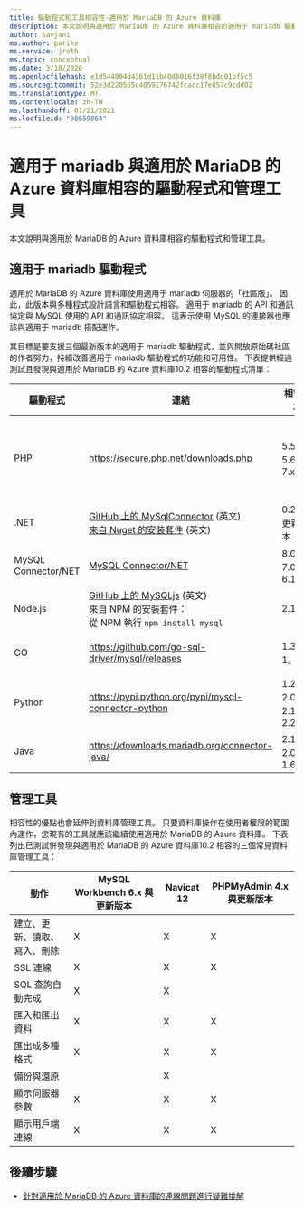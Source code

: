 ```yaml
---
title: 驅動程式和工具相容性-適用於 MariaDB 的 Azure 資料庫
description: 本文說明與適用於 MariaDB 的 Azure 資料庫相容的適用于 mariadb 驅動程式和管理工具。
author: savjani
ms.author: pariks
ms.service: jroth
ms.topic: conceptual
ms.date: 3/18/2020
ms.openlocfilehash: e1d544004d4361d11b40d8016f38f8bdd01bf5c5
ms.sourcegitcommit: 52e3d220565c4059176742fcacc17e857c9cdd02
ms.translationtype: MT
ms.contentlocale: zh-TW
ms.lasthandoff: 01/21/2021
ms.locfileid: "98659864"
---
```

# <a name="mariadb-drivers-and-management-tools-compatible-with-azure-database-for-mariadb"></a>適用于 mariadb 與適用於 MariaDB 的 Azure 資料庫相容的驅動程式和管理工具

本文說明與適用於 MariaDB 的 Azure 資料庫相容的驅動程式和管理工具。

## <a name="mariadb-drivers"></a>適用于 mariadb 驅動程式

適用於 MariaDB 的 Azure 資料庫使用適用于 mariadb 伺服器的「社區版」。 因此，此版本與多種程式設計語言和驅動程式相容。 適用于 mariadb 的 API 和通訊協定與 MySQL 使用的 API 和通訊協定相容。 這表示使用 MySQL 的連接器也應該與適用于 mariadb 搭配運作。

其目標是要支援三個最新版本的適用于 mariadb 驅動程式，並與開放原始碼社區的作者努力，持續改善適用于 mariadb 驅動程式的功能和可用性。 下表提供經過測試且發現與適用於 MariaDB 的 Azure 資料庫10.2 相容的驅動程式清單：

**驅動程式** | **連結** | **相容版本** | **不相容的版本** | **注意事項**
---|---|---|---|---
PHP | https://secure.php.net/downloads.php | 5.5、5.6、7.x | 5.3 | 若要連接 PHP 7.0 與 SSL MySQLi，請在連接字串中加入 MYSQLI_CLIENT_SSL_DONT_VERIFY_SERVER_CERT。 <br> ```mysqli_real_connect($conn, $host, $username, $password, $db_name, 3306, NULL, MYSQLI_CLIENT_SSL_DONT_VERIFY_SERVER_CERT);```<br> PDO 組：```PDO::MYSQL_ATTR_SSL_VERIFY_SERVER_CERT``` 選項為 false。
.NET | [ GitHub 上的 MySqlConnector](https://github.com/mysql-net/MySqlConnector) \(英文\) <br> [來自 Nuget 的安裝套件](https://www.nuget.org/packages/MySqlConnector/) \(英文\) | 0.27 及更新版本 | 0.26.5 及更舊版本 |
MySQL Connector/NET | [MySQL Connector/NET](https://github.com/mysql/mysql-connector-net) | 8.0、7.0、6.10 |  | 編碼錯誤 (bug) 可能會導致在某些非 UTF8 Windows 系統上的連線失敗。
Node.js |  [GitHub 上的 MySQLjs](https://github.com/mysqljs/mysql/) \(英文\) <br> 來自 NPM 的安裝套件：<br> 從 NPM 執行 `npm install mysql` | 2.15 | 2.14.1 及更舊版本
GO | https://github.com/go-sql-driver/mysql/releases | 1.3、1。4 | 1.2 及更舊版本 | `allowNativePasswords=true`在1.3 版的連接字串中使用。 1.4 版包含修正程式，因此 `allowNativePasswords=true` 不再需要。
Python | https://pypi.python.org/pypi/mysql-connector-python | 1.2.3、2.0、2.1、2.2 | 1.2.2 及更舊版本 |
Java | https://downloads.mariadb.org/connector-java/ | 2.1、2.0、1.6 | 1.5.5 及更舊版本 |

## <a name="management-tools"></a>管理工具

相容性的優點也會延伸到資料庫管理工具。 只要資料庫操作在使用者權限的範圍內運作，您現有的工具就應該繼續使用適用於 MariaDB 的 Azure 資料庫。 下表列出已測試併發現與適用於 MariaDB 的 Azure 資料庫10.2 相容的三個常見資料庫管理工具：

| 動作 | **MySQL Workbench 6.x 與更新版本** | **Navicat 12** | **PHPMyAdmin 4.x 與更新版本**
---|---|---|---
建立、更新、讀取、寫入、刪除 | X | X | X
SSL 連線 | X | X | X
SQL 查詢自動完成 | X | X |
匯入和匯出資料 | X | X | X
匯出成多種格式 | X | X | X
備份與還原 |  | X |
顯示伺服器參數 | X | X | X
顯示用戶端連線 | X | X | X

## <a name="next-steps"></a>後續步驟

- [針對適用於 MariaDB 的 Azure 資料庫的連線問題進行疑難排解](howto-troubleshoot-common-connection-issues.md)